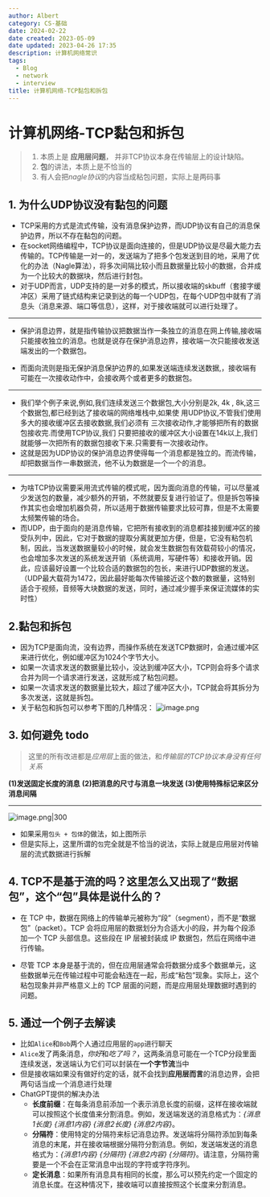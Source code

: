 ```yaml
---
author: Albert
category: CS-基础
date: 2024-02-22
date created: 2023-05-09
date updated: 2023-04-26 17:35
description: 计算机网络常识
tags:
  - Blog
  - network
  - interview
title: 计算机网络-TCP黏包和拆包
---
```


# 计算机网络-TCP黏包和拆包

> 1. 本质上是 **应用层问题**， 并非TCP协议本身在传输层上的设计缺陷。
> 2. **包**的讲法，本质上是不恰当的
> 3. 有人会把*nagle协议*的内容当成粘包问题，实际上是两码事

## 1. 为什么UDP协议没有黏包的问题

- TCP采用的方式是流式传输，没有消息保护边界，而UDP协议有自己的消息保护边界，所以不存在黏包的问题。
- 在socket网络编程中，TCP协议是面向连接的，但是UDP协议是尽最大能力去传输的。TCP传输是一对一的，发送端为了把多个包发送到目的地，采用了优化的办法（Nagle算法），将多次间隔比较小而且数据量比较小的数据，合并成为一个比较大的数据块，然后进行封包。
- 对于UDP而言，UDP支持的是一对多的模式，所以接收端的skbuff（套接字缓冲区）采用了链式结构来记录到达的每一个UDP包，在每个UDP包中就有了消息头（消息来源、端口等信息），这样，对于接收端就可以进行处理了。

---

- 保护消息边界，就是指传输协议把数据当作一条独立的消息在网上传输,接收端只能接收独立的消息。也就是说存在保护消息边界，接收端一次只能接收发送端发出的一个数据包。

- 而面向流则是指无保护消息保护边界的,如果发送端连续发送数据,，接收端有可能在一次接收动作中，会接收两个或者更多的数据包。

---

- 我们举个例子来说,例如,我们连续发送三个数据包,大小分别是2k, 4k , 8k,这三个数据包,都已经到达了接收端的网络堆栈中,如果使 用UDP协议,不管我们使用多大的接收缓冲区去接收数据,我们必须有 三次接收动作,才能够把所有的数据包接收完.而使用TCP协议,我们 只要把接收的缓冲区大小设置在14k以上,我们就能够一次把所有的数据包接收下来.只需要有一次接收动作。
- 这就是因为UDP协议的保护消息边界使得每一个消息都是独立的。而流传输，却把数据当作一串数据流，他不认为数据是一个一个的消息。

---

- 为啥TCP协议需要采用流式传输的模式呢，因为面向消息的传输，可以尽量减少发送包的数量，减少额外的开销，不然就要反复进行验证了。但是拆包等操作其实也会增加机器负荷，所以适用于数据传输要求比较可靠，但是不太需要太频繁传输的场合。
- 而UDP，由于面向的是消息传输，它把所有接收到的消息都挂接到缓冲区的接受队列中，因此，它对于数据的提取分离就更加方便，但是，它没有粘包机制，因此，当发送数据量较小的时候，就会发生数据包有效载荷较小的情况，也会增加多次发送的系统发送开销（系统调用，写硬件等）和接收开销。因此，应该最好设置一个比较合适的数据包的包长，来进行UDP数据的发送。（UDP最大载荷为1472，因此最好能每次传输接近这个数的数据量，这特别适合于视频，音频等大块数据的发送，同时，通过减少握手来保证流媒体的实时性）

## 2.黏包和拆包

- 因为TCP是面向流，没有边界，而操作系统在发送TCP数据时，会通过缓冲区来进行优化，例如缓冲区为1024个字节大小。
- 如果一次请求发送的数据量比较小，没达到缓冲区大小，TCP则会将多个请求合并为同一个请求进行发送，这就形成了粘包问题。
- 如果一次请求发送的数据量比较大，超过了缓冲区大小，TCP就会将其拆分为多次发送，这就是拆包。
- 关于粘包和拆包可以参考下图的几种情况：
  ![image.png](http://img-blog-01.oss-cn-shanghai.aliyuncs.com/img/2022-11-27-193700.png)

## 3. 如何避免 todo

> 这里的所有改进都是*应用层*上面的做法，和*传输层的TCP协议本身没有任何关系*

**(1)发送固定长度的消息**
**(2)把消息的尺寸与消息一块发送**
**(3)使用特殊标记来区分消息间隔**

---

![image.png|300](https://img-20221128.oss-cn-shanghai.aliyuncs.com/img-2022-11/20230426170953.png)

- 如果采用`包头 + 包体`的做法，如上图所示
- 但是实际上，这里所谓的`包`完全就是不恰当的说法，实际上就是应用层对传输层的流式数据进行拆解

## 4. TCP不是基于流的吗？这里怎么又出现了“数据包”，这个“包”具体是说什么的？

- 在 TCP 中，数据在网络上的传输单元被称为“段”（segment），而不是“数据包”（packet）。TCP 会将应用层的数据划分为合适大小的段，并为每个段添加一个 TCP 头部信息。这些段在 IP 层被封装成 IP 数据包，然后在网络中进行传输。

- 尽管 TCP 本身是基于流的，但在应用层通常会将数据分成多个数据单元，这些数据单元在传输过程中可能会粘连在一起，形成“粘包”现象。实际上，这个粘包现象并非严格意义上的 TCP 层面的问题，而是应用层处理数据时遇到的问题。

## 5. 通过一个例子去解读

- 比如`Alice`和`Bob`两个人通过应用层的`app`进行聊天
- `Alice`发了两条消息，*你好*和*吃了吗？*，这两条消息可能在一个TCP分段里面连续发送，发送端认为它们可以封装在**一个字节流**当中
- 但是接收端如果没有做好约定的话，就不会找到**应用层而言**的消息边界，会把两句话当成一个消息进行处理
- ChatGPT提供的解决办法
  - **长度前缀**：在每条消息前添加一个表示消息长度的前缀，这样在接收端就可以按照这个长度值来分割消息。例如，发送端发送的消息格式为：_{消息1长度} {消息1内容} {消息2长度} {消息2内容}_。
  - **分隔符**：使用特定的分隔符来标记消息边界。发送端将分隔符添加到每条消息的末尾，并在接收端根据分隔符分割消息。例如，发送端发送的消息格式为：_{消息1内容} {分隔符} {消息2内容} {分隔符}_。请注意，分隔符需要是一个不会在正常消息中出现的字符或字符序列。
  - **定长消息**：如果所有消息具有相同的长度，那么可以预先约定一个固定的消息长度。在这种情况下，接收端可以直接按照这个长度来分割消息。
